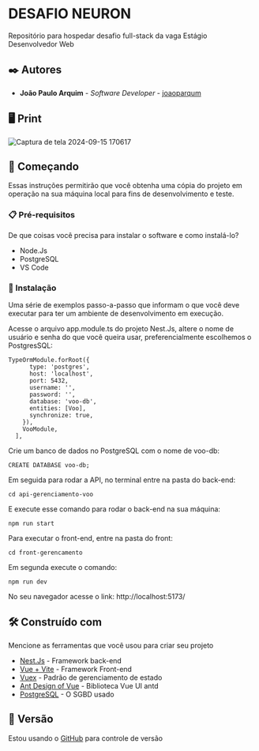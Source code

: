 # DESAFIO NEURON

Repositório para hospedar desafio full-stack da vaga Estágio Desenvolvedor Web

## ✒️ Autores
* **João Paulo Arquim** - *Software Developer* - [joaoparqum](https://github.com/joaoparqum)

## 🖥  Print
![Captura de tela 2024-09-15 170617](https://github.com/user-attachments/assets/cef4d174-01b4-4569-96be-e778bbe2ce3b)

## 🚀 Começando

Essas instruções permitirão que você obtenha uma cópia do projeto em operação na sua máquina local para fins de desenvolvimento e teste.

### 📋 Pré-requisitos

De que coisas você precisa para instalar o software e como instalá-lo?

<ul>
  <li>Node.Js</li>
  <li>PostgreSQL</li>
  <li>VS Code</li>
</ul>

### 🔧 Instalação

Uma série de exemplos passo-a-passo que informam o que você deve executar para ter um ambiente de desenvolvimento em execução.

Acesse o arquivo app.module.ts do projeto Nest.Js, altere o nome de usuário e senha do que você queira usar, preferencialmente escolhemos o PostgresSQL:

```
TypeOrmModule.forRoot({
      type: 'postgres',
      host: 'localhost',
      port: 5432,
      username: '',
      password: '',
      database: 'voo-db',
      entities: [Voo],
      synchronize: true,  
    }),
    VooModule,
  ],
```
Crie um banco de dados no PostgreSQL com o nome de voo-db:

```
CREATE DATABASE voo-db;
```

Em seguida para rodar a API, no terminal entre na pasta do back-end:

```
cd api-gerenciamento-voo
```

E execute esse comando para rodar o back-end na sua máquina:
```
npm run start
```

Para executar o front-end, entre na pasta do front:
```
cd front-gerencamento
```
Em segunda execute o comando:
```
npm run dev
```
No seu navegador acesse o link: http://localhost:5173/

## 🛠️ Construído com

Mencione as ferramentas que você usou para criar seu projeto

* [Nest.Js](https://docs.nestjs.com/) - Framework back-end 
* [Vue + Vite](https://vitejs.dev/guide/) - Framework Front-end
* [Vuex](https://vuex.vuejs.org/guide/#the-simplest-store) - Padrão de gerenciamento de estado
* [Ant Design of Vue](https://antdv.com/docs/vue/introduce) - Biblioteca Vue UI antd
* [PostgreSQL](https://www.postgresql.org/docs/15/index.html) - O SGBD usado 

## 📌 Versão

Estou usando o [GitHub](http://github.com/) para controle de versão
